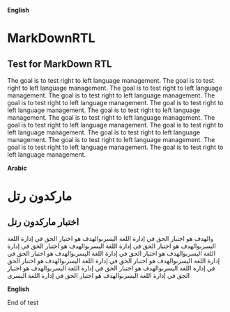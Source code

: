 
**English**

# MarkDownRTL

## Test for MarkDown RTL

The goal is to test right to left language management. The goal is to test right to left language management. The goal is to test right to left language management. The goal is to test right to left language management. The goal is to test right to left language management. The goal is to test right to left language management. The goal is to test right to left language management. The goal is to test right to left language management. The goal is to test right to left language management. The goal is to test right to left language management. The goal is to test right to left language management. The goal is to test right to left language management. The goal is to test right to left language management. The goal is to test right to left language management. 


**Arabic**

  
# ماركدون رتل

## اختبار ماركدون رتل

والهدف هو اختبار الحق في إدارة اللغة اليسرىوالهدف هو اختبار الحق في إدارة اللغة اليسرىوالهدف هو اختبار الحق في إدارة اللغة اليسرىوالهدف هو اختبار الحق في إدارة اللغة اليسرىوالهدف هو اختبار الحق في إدارة اللغة اليسرىوالهدف هو اختبار الحق في إدارة اللغة اليسرىوالهدف هو اختبار الحق في إدارة اللغة اليسرىوالهدف هو اختبار الحق في إدارة اللغة اليسرىوالهدف هو اختبار الحق في إدارة اللغة اليسرىوالهدف هو اختبار الحق في إدارة اللغة اليسرىوالهدف هو اختبار الحق في إدارة اللغة اليسرى


**English**

End of test

